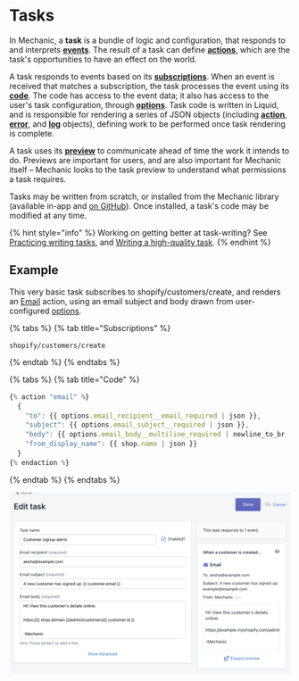# Tasks

In Mechanic, a **task** is a bundle of logic and configuration, that responds to and interprets [**events**](../events/). The result of a task can define [**actions**](../actions/), which are the task's opportunities to have an effect on the world.

A task responds to events based on its [**subscriptions**](subscriptions.md). When an event is received that matches a subscription, the task processes the event using its [**code**](code/). The code has access to the event data; it also has access to the user's task configuration, through [**options**](options/). Task code is written in Liquid, and is responsible for rendering a series of JSON objects \(including [**action**](code/action-objects.md), [**error**](code/error-objects.md), and [**log**](code/log-objects.md) objects\), defining work to be performed once task rendering is complete.

A task uses its [**preview**](previews/) to communicate ahead of time the work it intends to do. Previews are important for users, and are also important for Mechanic itself – Mechanic looks to the task preview to understand what permissions a task requires.

Tasks may be written from scratch, or installed from the Mechanic library \(available in-app and [on GitHub](https://github.com/lightward/mechanic-tasks)\). Once installed, a task's code may be modified at any time.

{% hint style="info" %}
Working on getting better at task-writing? See [Practicing writing tasks](../../resources/tutorials/practicing-writing-tasks.md), and [Writing a high-quality task](../../techniques/writing-a-high-quality-task.md).
{% endhint %}

## Example

This very basic task subscribes to shopify/customers/create, and renders an [Email](../actions/email.md) action, using an email subject and body drawn from user-configured [options](options/).

{% tabs %}
{% tab title="Subscriptions" %}
```text
shopify/customers/create
```
{% endtab %}
{% endtabs %}

{% tabs %}
{% tab title="Code" %}
```javascript
{% action "email" %}
  {
    "to": {{ options.email_recipient__email_required | json }},
    "subject": {{ options.email_subject__required | json }},
    "body": {{ options.email_body__multiline_required | newline_to_br | json }},
    "from_display_name": {{ shop.name | json }}
  }
{% endaction %}
```
{% endtab %}
{% endtabs %}

![](../../.gitbook/assets/screen-shot-2021-02-05-at-4.00.45-pm.png)

